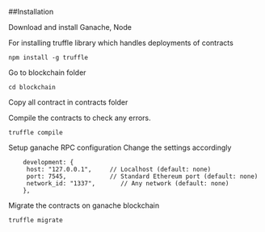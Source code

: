 ##Installation 

Download and install Ganache, Node 

For installing truffle library which handles deployments of contracts

```
npm install -g truffle
```
Go to blockchain folder 
```
cd blockchain
```
Copy all contract in contracts folder 

Compile the contracts to check any errors. 


```
truffle compile
```
Setup ganache RPC configuration Change the settings accordingly

```
    development: {
     host: "127.0.0.1",     // Localhost (default: none)
     port: 7545,            // Standard Ethereum port (default: none)
     network_id: "1337",       // Any network (default: none)
    },
```
Migrate the contracts on ganache blockchain 

```
truffle migrate
```
